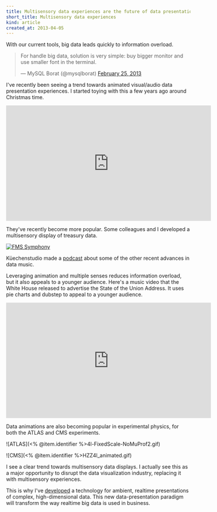 ```yaml
---
title: Multisensory data experiences are the future of data presentation
short_title: Multisensory data experiences
kind: article
created_at: 2013-04-05
---
```

With our current tools, big data leads quickly to information overload.

<blockquote class="twitter-tweet"><p>For handle big data, solution is very simple: buy bigger monitor and use smaller font in the terminal.</p>&mdash; MySQL Borat (@mysqlborat) <a href="https://twitter.com/mysqlborat/status/306078371182428161">February 25, 2013</a></blockquote>
<script async src="//platform.twitter.com/widgets.js" charset="utf-8"></script>

I've recently been seeing a trend towards animated visual/audio data presentation
experiences. I started toying with this a few years ago around Christmas time.

<iframe width="560" height="315" src="http://www.youtube.com/embed/rLZDvXPIDa0" frameborder="0" allowfullscreen></iframe>

They've recently become more popular. Some colleagues and I developed a
multisensory display of treasury data.

[<img alt="FMS Symphony" src="<% @item.identifier %>fms.png" class="wide" />](http://fms.csvsoundsystem.com)

Küechenstudio made a [podcast](http://www.kuechenstud.io/datenschau/podcast/ds008/)
about some of the other recent advances in data music.

Leveraging animation and multiple senses reduces information overload,
but it also appeals to a younger audience. Here's a music video that the White
House released to advertise the State of the Union Address. It uses pie charts
and dubstep to appeal to a younger audience.

<iframe width="560" height="315" src="http://www.youtube.com/embed/i85haOoK5os" frameborder="0" allowfullscreen></iframe>

Data animations are also becoming popular in experimental physics, for both the
ATLAS and CMS experiments.

<!-- https://twiki.cern.ch/twiki/pub/AtlasPublic/HiggsPublicResults//4l-FixedScale-NoMuProf2.gif -->
![ATLAS](<% @item.identifier %>4l-FixedScale-NoMuProf2.gif)

<!-- https://twiki.cern.ch/twiki/pub/CMSPublic/Hig13002TWiki/HZZ4l_animated.gif -->
![CMS](<% @item.identifier %>HZZ4l_animated.gif)

I see a clear trend towards multisensory data displays. I actually see this as
a major opportunity to disrupt the data visualization industry, replacing it
with multisensory experiences.

This is why I've [developed](http://symph.io) a technology for ambient,
realtime presentations of complex, high-dimensional data. This new
data-presentation paradigm will transform the way realtime big data is used
in business.

